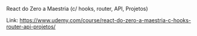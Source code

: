 React do Zero a Maestria (c/ hooks, router, API, Projetos)

Link: https://www.udemy.com/course/react-do-zero-a-maestria-c-hooks-router-api-projetos/
